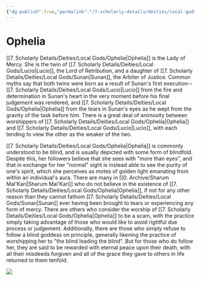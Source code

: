 ```yaml
---
{"dg-publish":true,"permalink":"/7-scholarly-details/deities/local-gods/ophelia/","noteIcon":""}
---
```


# Ophelia

[[7. Scholarly Details/Deities/Local Gods/Ophelia\|Ophelia]] is the Lady of Mercy. She is the twin of [[7. Scholarly Details/Deities/Local Gods/Lucio\|Lucio]], the Lord of Retribution, and a daughter of [[7. Scholarly Details/Deities/Local Gods/Sunan\|Sunan]], the Arbiter of Justice. Common myths say that both twins were born as a result of Sunan's first execution-- [[7. Scholarly Details/Deities/Local Gods/Lucio\|Lucio]] from the fire and determination in Sunan's heart in the very moment before his final judgement was rendered, and [[7. Scholarly Details/Deities/Local Gods/Ophelia\|Ophelia]] from the tears in Sunan's eyes as he wept from the gravity of the task before him. There is a great deal of animosity between worshippers of [[7. Scholarly Details/Deities/Local Gods/Ophelia\|Ophelia]] and [[7. Scholarly Details/Deities/Local Gods/Lucio\|Lucio]], with each tending to view the other as the weaker of the two. 

[[7. Scholarly Details/Deities/Local Gods/Ophelia\|Ophelia]] is commonly understood to be blind, and is usually depicted with some form of blindfold. Despite this, her followers believe that she sees with "more than eyes", and that in exchange for her "normal" sight is instead able to see the purity of one's spirit, which she perceives as motes of golden light emanating from within an individual's aura. There are many in [[0. Archive/Sharum Mal'Kari\|Sharum Mal'Kari]] who do not believe in the existence of [[7. Scholarly Details/Deities/Local Gods/Ophelia\|Ophelia]], if not for any other reason than they cannot fathom [[7. Scholarly Details/Deities/Local Gods/Sunan\|Sunan]] ever having been brought to tears or experiencing any form of mercy. There are others who consider the worship of [[7. Scholarly Details/Deities/Local Gods/Ophelia\|Ophelia]] to be a scam, with the practice simply taking advantage of those who would like to avoid rightful due process or judgement. Additionally, there are those who simply refuse to follow a blind goddess on principle, generally likening the practice of worshipping her to "the blind leading the blind". But for those who do follow her, they are said to be rewarded with eternal peace upon their death, with all their misdeeds forgiven and all of the grace they gave to others in life returned to them tenfold. 

![](https://i.imgur.com/WMCy5Mp.png)
